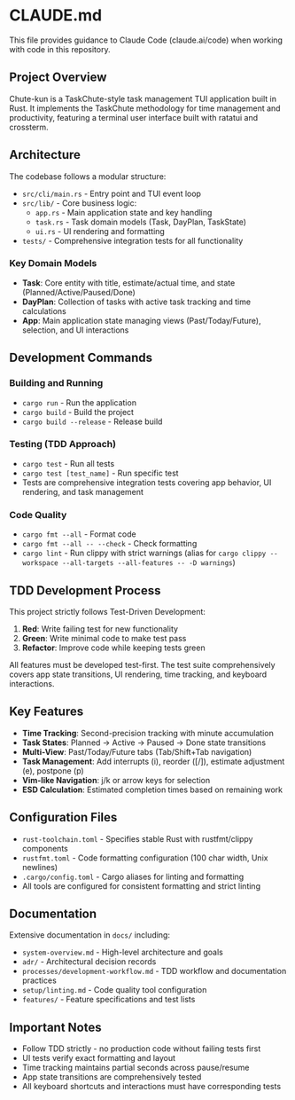 # CLAUDE.md

This file provides guidance to Claude Code (claude.ai/code) when working with code in this repository.

## Project Overview

Chute-kun is a TaskChute-style task management TUI application built in Rust. It implements the TaskChute methodology for time management and productivity, featuring a terminal user interface built with ratatui and crossterm.

## Architecture

The codebase follows a modular structure:

- `src/cli/main.rs` - Entry point and TUI event loop
- `src/lib/` - Core business logic:
  - `app.rs` - Main application state and key handling
  - `task.rs` - Task domain models (Task, DayPlan, TaskState)  
  - `ui.rs` - UI rendering and formatting
- `tests/` - Comprehensive integration tests for all functionality

### Key Domain Models

- **Task**: Core entity with title, estimate/actual time, and state (Planned/Active/Paused/Done)
- **DayPlan**: Collection of tasks with active task tracking and time calculations
- **App**: Main application state managing views (Past/Today/Future), selection, and UI interactions

## Development Commands

### Building and Running
- `cargo run` - Run the application
- `cargo build` - Build the project
- `cargo build --release` - Release build

### Testing (TDD Approach)
- `cargo test` - Run all tests
- `cargo test [test_name]` - Run specific test
- Tests are comprehensive integration tests covering app behavior, UI rendering, and task management

### Code Quality
- `cargo fmt --all` - Format code
- `cargo fmt --all -- --check` - Check formatting
- `cargo lint` - Run clippy with strict warnings (alias for `cargo clippy --workspace --all-targets --all-features -- -D warnings`)

## TDD Development Process

This project strictly follows Test-Driven Development:

1. **Red**: Write failing test for new functionality
2. **Green**: Write minimal code to make test pass  
3. **Refactor**: Improve code while keeping tests green

All features must be developed test-first. The test suite comprehensively covers app state transitions, UI rendering, time tracking, and keyboard interactions.

## Key Features

- **Time Tracking**: Second-precision tracking with minute accumulation
- **Task States**: Planned → Active → Paused → Done state transitions
- **Multi-View**: Past/Today/Future tabs (Tab/Shift+Tab navigation)
- **Task Management**: Add interrupts (i), reorder ([/]), estimate adjustment (e), postpone (p)
- **Vim-like Navigation**: j/k or arrow keys for selection
- **ESD Calculation**: Estimated completion times based on remaining work

## Configuration Files

- `rust-toolchain.toml` - Specifies stable Rust with rustfmt/clippy components
- `rustfmt.toml` - Code formatting configuration (100 char width, Unix newlines)
- `.cargo/config.toml` - Cargo aliases for linting and formatting
- All tools are configured for consistent formatting and strict linting

## Documentation

Extensive documentation in `docs/` including:
- `system-overview.md` - High-level architecture and goals
- `adr/` - Architectural decision records
- `processes/development-workflow.md` - TDD workflow and documentation practices
- `setup/linting.md` - Code quality tool configuration
- `features/` - Feature specifications and test lists

## Important Notes

- Follow TDD strictly - no production code without failing tests first
- UI tests verify exact formatting and layout
- Time tracking maintains partial seconds across pause/resume
- App state transitions are comprehensively tested
- All keyboard shortcuts and interactions must have corresponding tests
